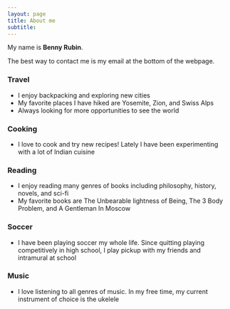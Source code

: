 ```yaml
---
layout: page
title: About me
subtitle: 
---
```



My name is **Benny Rubin**. 

The best way to contact me is my email at the bottom of the webpage. 

### Travel
- I enjoy backpacking and exploring new cities
- My favorite places I have hiked are Yosemite, Zion, and Swiss Alps
- Always looking for more opportunities to see the world

### Cooking
- I love to cook and try new recipes! Lately I have been experimenting with a lot of Indian cuisine

### Reading
- I enjoy reading many genres of books including philosophy, history, novels, and sci-fi
- My favorite books are The Unbearable lightness of Being, The 3 Body Problem, and A Gentleman In Moscow

### Soccer
- I have been playing soccer my whole life. Since quitting playing competitively in high school, I play pickup with my friends and intramural at school 

### Music
- I love listening to all genres of music. In my free time, my current instrument of choice is the ukelele 

